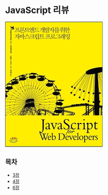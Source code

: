 # JavaScript 리뷰

![js-review](https://github.com/dineug/DLA/blob/master/JavaScript/js-01.jpg?raw=true)

## 목차

- [3장](https://github.com/dineug/DLA/tree/master/JavaScript/03)
- [4장](https://github.com/dineug/DLA/tree/master/JavaScript/04)
- [6장](https://github.com/dineug/DLA/tree/master/JavaScript/06)
